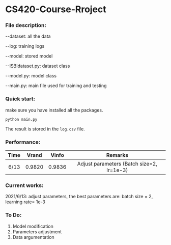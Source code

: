 # CS420-Course-Rroject

### File description:

--dataset: all the data

--log: training logs

--model: stored model

--ISBIdataset.py: dataset class

--model.py: model class

--main.py: main file used for training and testing

### Quick start:

make sure you have installed all the packages.

```shell
python main.py
```

The result is stored in the `log.csv` file.

### Performance:

| Time | Vrand  | Vinfo  |                  Remarks                  |
| :--: | :----: | :----: | :---------------------------------------: |
| 6/13 | 0.9820 | 0.9836 | Adjust parameters (Batch size=2, lr=1e-3) |

### Current works:

2021/6/13: adjust parameters, the best parameters are: batch size = 2, learning rate= 1e-3

### To Do:

1. Model modification
2. Parameters adjustment
3. Data argumentation
